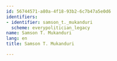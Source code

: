 ```yaml
---
id: 56744571-a80a-4f18-93b2-6c7b47a5e0d6
identifiers:
- identifier: samson_t._mukanduri
  scheme: everypolitician_legacy
name: Samson T. Mukanduri
lang: en
title: Samson T. Mukanduri

---
```

